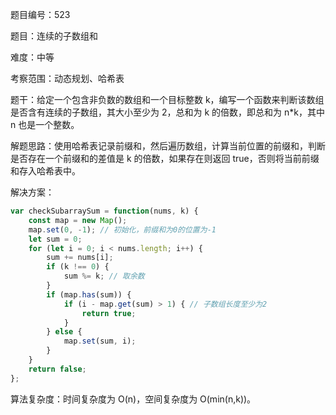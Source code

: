 题目编号：523

题目：连续的子数组和

难度：中等

考察范围：动态规划、哈希表

题干：给定一个包含非负数的数组和一个目标整数 k，编写一个函数来判断该数组是否含有连续的子数组，其大小至少为 2，总和为 k 的倍数，即总和为 n*k，其中 n 也是一个整数。

解题思路：使用哈希表记录前缀和，然后遍历数组，计算当前位置的前缀和，判断是否存在一个前缀和的差值是 k 的倍数，如果存在则返回 true，否则将当前前缀和存入哈希表中。

解决方案：

```javascript
var checkSubarraySum = function(nums, k) {
    const map = new Map();
    map.set(0, -1); // 初始化，前缀和为0的位置为-1
    let sum = 0;
    for (let i = 0; i < nums.length; i++) {
        sum += nums[i];
        if (k !== 0) {
            sum %= k; // 取余数
        }
        if (map.has(sum)) {
            if (i - map.get(sum) > 1) { // 子数组长度至少为2
                return true;
            }
        } else {
            map.set(sum, i);
        }
    }
    return false;
};
```

算法复杂度：时间复杂度为 O(n)，空间复杂度为 O(min(n,k))。